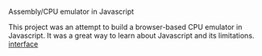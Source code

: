 Assembly/CPU emulator in Javascript 

This project was an attempt to build a browser-based CPU emulator in Javascript. It was a great way to learn about Javascript 
and its limitations. 
[interface](https://user-images.githubusercontent.com/7830857/31238541-2d914c7e-a9f2-11e7-867c-e0a91dddd2cf.jpeg)
